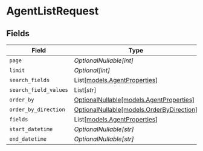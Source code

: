# AgentListRequest


## Fields

| Field                                                                      | Type                                                                       | Required                                                                   | Description                                                                |
| -------------------------------------------------------------------------- | -------------------------------------------------------------------------- | -------------------------------------------------------------------------- | -------------------------------------------------------------------------- |
| `page`                                                                     | *OptionalNullable[int]*                                                    | :heavy_minus_sign:                                                         | N/A                                                                        |
| `limit`                                                                    | *Optional[int]*                                                            | :heavy_minus_sign:                                                         | N/A                                                                        |
| `search_fields`                                                            | List[[models.AgentProperties](../models/agentproperties.md)]               | :heavy_minus_sign:                                                         | N/A                                                                        |
| `search_field_values`                                                      | List[*str*]                                                                | :heavy_minus_sign:                                                         | N/A                                                                        |
| `order_by`                                                                 | [OptionalNullable[models.AgentProperties]](../models/agentproperties.md)   | :heavy_minus_sign:                                                         | N/A                                                                        |
| `order_by_direction`                                                       | [OptionalNullable[models.OrderByDirection]](../models/orderbydirection.md) | :heavy_minus_sign:                                                         | N/A                                                                        |
| `fields`                                                                   | List[[models.AgentProperties](../models/agentproperties.md)]               | :heavy_minus_sign:                                                         | N/A                                                                        |
| `start_datetime`                                                           | *OptionalNullable[str]*                                                    | :heavy_minus_sign:                                                         | N/A                                                                        |
| `end_datetime`                                                             | *OptionalNullable[str]*                                                    | :heavy_minus_sign:                                                         | N/A                                                                        |